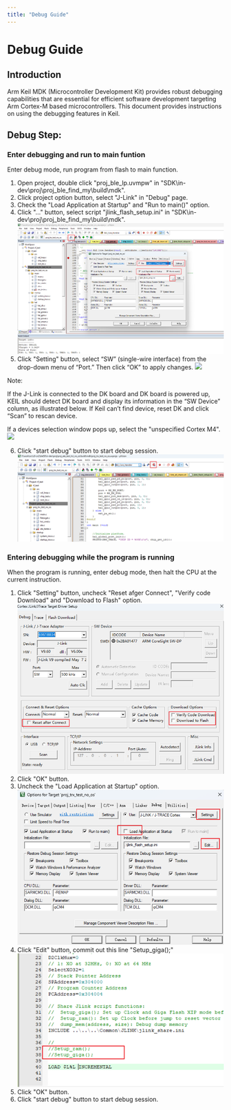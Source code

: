 ```yaml
---
title: "Debug Guide"
---
```


# Debug Guide

## Introduction
Arm Keil MDK (Microcontroller Development Kit) provides robust debugging capabilities that are essential for efficient software development targeting Arm Cortex-M based microcontrollers. This document provides instructions on using the debugging features in Keil.



## Debug Step:
### Enter debugging and run to main funtion

Enter debug mode, run program from flash to  main function.

1. Open project, double click "proj_ble_lp.uvmpw" in "SDK\in-dev\proj\proj_ble_find_my\build\mdk".
2. Click project option button, select "J-Link" in "Debug" page.
3. Check the "Load Application at Startup" and "Run to main()" option.
4. Click "..." button, select script "jlink_flash_setup.ini" in "SDK\in-dev\proj\proj_ble_find_my\build\mdk".
![](/images/c0-debug01.png)
1. Click "Setting" button, select “SW” (single-wire interface) from the drop-down menu of “Port.” Then click “OK” to apply changes.
![](/images/quickstart02.png) 

Note:

If the J-Link is connected to the DK board and DK board is powered up, KEIL should detect DK board and display its information in the “SW Device” column, as illustrated below. If Keil can’t find device, reset DK and click “Scan” to rescan device.

If a devices selection window pops up, select the "unspecified Cortex M4".  
   ![](/images/quickstart01.png) 

6. Click "start debug" button to start debug session.
![](/images/c0-debug02.png)


### Entering debugging while the program is running

When the program is running, enter debug mode, then halt the CPU at the current instruction.

1. Click "Setting" button, uncheck "Reset afger Connect", "Verify code Download" and "Download to Flash" option.
   ![](/images/c0-debug05.png)
2. Click "OK" button.
3. Uncheck the "Load Application at Startup" option.
   ![](/images/c0-debug03.png)
4. Click "Edit" button, commit out this line "Setup_giga();"
   ![](/images/c0-debug04.png)
5. Click "OK" button.
6. Click "start debug" button to start debug session.


